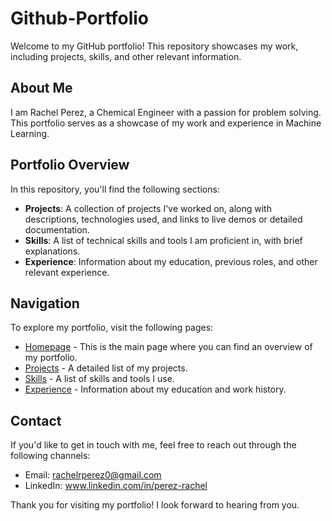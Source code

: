 # Github-Portfolio
Welcome to my GitHub portfolio! This repository showcases my work, including projects, skills, and other relevant information.

## About Me
I am Rachel Perez, a Chemical Engineer with a passion for problem solving. This portfolio serves as a showcase of my work and experience in Machine Learning.

## Portfolio Overview
In this repository, you'll find the following sections:

- **Projects**: A collection of projects I've worked on, along with descriptions, technologies used, and links to live demos or detailed documentation.
- **Skills**: A list of technical skills and tools I am proficient in, with brief explanations.
- **Experience**: Information about my education, previous roles, and other relevant experience.

## Navigation
To explore my portfolio, visit the following pages:

- [Homepage](https://rachel-perez.github.io/Github-Portfolio/) - This is the main page where you can find an overview of my portfolio.
- [Projects](https://rachel-perez.github.io/Github-Portfolio/projects.html) - A detailed list of my projects.
- [Skills](https://rachel-perez.github.io/Github-Portfolio/skills) - A list of skills and tools I use.
- [Experience](https://rachel-perez.github.io/Github-Portfolio/experience) - Information about my education and work history.

## Contact
If you'd like to get in touch with me, feel free to reach out through the following channels:

- Email: rachelrperez0@gmail.com
- LinkedIn: www.linkedin.com/in/perez-rachel

Thank you for visiting my portfolio! I look forward to hearing from you.
